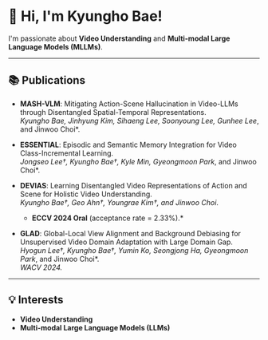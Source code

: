 # 👋 Hi, I'm Kyungho Bae!

I'm passionate about **Video Understanding** and **Multi-modal Large Language Models (MLLMs)**. 

---

## 📚 Publications
- **MASH-VLM**: Mitigating Action-Scene Hallucination in Video-LLMs through Disentangled Spatial-Temporal Representations.  
  *Kyungho Bae, Jinhyung Kim, Sihaeng Lee, Soonyoung Lee, Gunhee Lee*, and Jinwoo Choi*.  

- **ESSENTIAL**: Episodic and Semantic Memory Integration for Video Class-Incremental Learning.  
  *Jongseo Lee†, Kyungho Bae†, Kyle Min, Gyeongmoon Park*, and Jinwoo Choi*.  

- **DEVIAS**: Learning Disentangled Video Representations of Action and Scene for Holistic Video Understanding.  
  *Kyungho Bae†, Geo Ahn†, Youngrae Kim†, and Jinwoo Choi*.  
  * **ECCV 2024 Oral** (acceptance rate = 2.33%).*  

- **GLAD**: Global-Local View Alignment and Background Debiasing for Unsupervised Video Domain Adaptation with Large Domain Gap.  
  *Hyogun Lee†, Kyungho Bae†, Yumin Ko, Seongjong Ha, Gyeongmoon Park*, and Jinwoo Choi*.  
  *WACV 2024.*  

---

## 💡 Interests
- **Video Understanding**  
- **Multi-modal Large Language Models (LLMs)**
